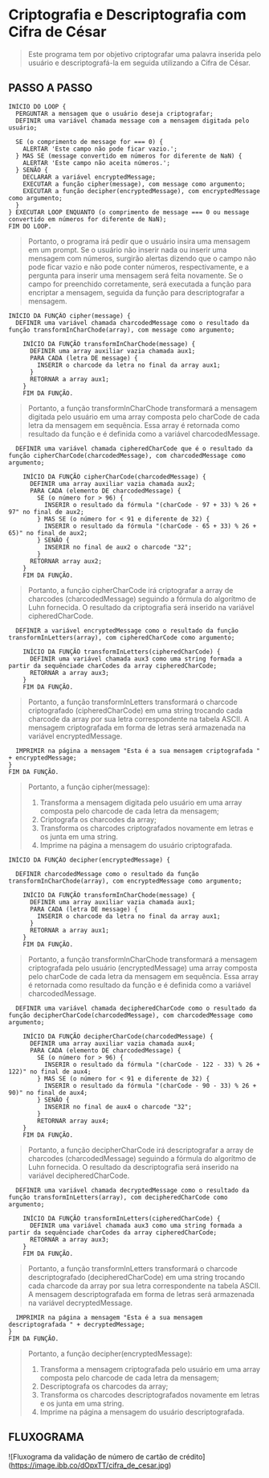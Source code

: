 # Criptografia e Descriptografia com Cifra de César

>Este programa tem por objetivo criptografar uma palavra inserida pelo usuário e descriptografá-la em seguida utilizando a Cifra de César.

## PASSO A PASSO

    INÍCIO DO LOOP {
      PERGUNTAR a mensagem que o usuário deseja criptografar;
      DEFINIR uma variável chamada message com a mensagem digitada pelo usuário;

      SE (o comprimento de message for === 0) {
        ALERTAR 'Este campo não pode ficar vazio.';
      } MAS SE (message convertido em números for diferente de NaN) {
        ALERTAR 'Este campo não aceita números.';
      } SENÃO {
        DECLARAR a variável encryptedMessage;
        EXECUTAR a função cipher(message), com message como argumento;
        EXECUTAR a função decipher(encryptedMessage), com encryptedMessage como argumento;
      }
    } EXECUTAR LOOP ENQUANTO (o comprimento de message === 0 ou message convertido em números for diferente de NaN);
    FIM DO LOOP.

> Portanto, o programa irá pedir que o usuário insira uma mensagem em um prompt. Se o usuário não inserir nada ou inserir uma mensagem com números, surgirão alertas dizendo que o campo não pode ficar vazio e não pode conter números, respectivamente, e a pergunta para inserir uma mensagem será feita novamente. Se o campo for preenchido corretamente, será executada a função para encriptar a mensagem, seguida da função para descriptografar a mensagem.

    INÍCIO DA FUNÇÃO cipher(message) {
      DEFINIR uma variável chamada charcodedMessage como o resultado da função transformInCharChode(array), com message como argumento;

        INÍCIO DA FUNÇÃO transformInCharChode(message) {
          DEFINIR uma array auxiliar vazia chamada aux1;
          PARA CADA (letra DE message) {
            INSERIR o charcode da letra no final da array aux1;
          }
          RETORNAR a array aux1;
        }
        FIM DA FUNÇÃO.

>Portanto, a função transformInCharChode transformará a mensagem digitada pelo usuário em uma array composta pelo charCode de cada letra da mensagem em sequência. Essa array é retornada como resultado da função e é definida como a variável charcodedMessage.

      DEFINIR uma variável chamada cipheredCharCode que é o resultado da função cipherCharCode(charcodedMessage), com charcodedMessage como argumento;

        INÍCIO DA FUNÇÃO cipherCharCode(charcodedMessage) {
          DEFINIR uma array auxiliar vazia chamada aux2;
          PARA CADA (elemento DE charcodedMessage) {
            SE (o número for > 96) {
              INSERIR o resultado da fórmula "(charCode - 97 + 33) % 26 + 97" no final de aux2;
            } MAS SE (o número for < 91 e diferente de 32) {
              INSERIR o resultado da fórmula "(charCode - 65 + 33) % 26 + 65)" no final de aux2;
            } SENÃO {
              INSERIR no final de aux2 o charcode "32";
            }
          RETORNAR array aux2;
        }
        FIM DA FUNÇÃO.

>Portanto, a função cipherCharCode irá criptografar a array de charcodes (charcodedMessage) seguindo a fórmula do algorítmo de Luhn fornecida. O resultado da criptografia será inserido na variável cipheredCharCode.

      DEFINIR a variável encryptedMessage como o resultado da função transformInLetters(array), com cipheredCharCode como argumento;

        INÍCIO DA FUNÇÃO transformInLetters(cipheredCharCode) {
          DEFINIR uma variável chamada aux3 como uma string formada a partir da sequênciade charCodes da array cipheredCharCode;
          RETORNAR a array aux3;
        }
        FIM DA FUNÇÃO.

>Portanto, a função transformInLetters transformará o charcode criptografado (cipheredCharCode) em uma string trocando cada charcode da array por sua letra correspondente na tabela ASCII. A mensagem criptografada em forma de letras será armazenada na variável encryptedMessage.

      IMPRIMIR na página a mensagem "Esta é a sua mensagem criptografada " + encryptedMessage;
    }
    FIM DA FUNÇÃO.

>Portanto, a função cipher(message):
>1) Transforma a mensagem digitada pelo usuário em uma array composta pelo charcode de cada letra da mensagem;
>2) Criptografa os charcodes da array;
>3) Transforma os charcodes criptografados novamente em letras e os junta em uma string.
>4) Imprime na página a mensagem do usuário criptografada.

    INÍCIO DA FUNÇÃO decipher(encryptedMessage) {

      DEFINIR charcodedMessage como o resultado da função transformInCharChode(array), com encryptedMessage como argumento;

        INÍCIO DA FUNÇÃO transformInCharChode(message) {
          DEFINIR uma array auxiliar vazia chamada aux1;
          PARA CADA (letra DE message) {
            INSERIR o charcode da letra no final da array aux1;
          }
          RETORNAR a array aux1;
        }
        FIM DA FUNÇÃO.

>Portanto, a função transformInCharChode transformará a mensagem criptografada pelo usuário (encryptedMessage) uma array composta pelo charCode de cada letra da mensagem em sequência. Essa array é retornada como resultado da função e é definida como a variável charcodedMessage.

      DEFINIR uma variável chamada decipheredCharCode como o resultado da função decipherCharCode(charcodedMessage), com charcodedMessage como argumento;

        INÍCIO DA FUNÇÃO decipherCharCode(charcodedMessage) {
          DEFINIR uma array auxiliar vazia chamada aux4;
          PARA CADA (elemento DE charcodedMessage) {
            SE (o número for > 96) {
              INSERIR o resultado da fórmula "(charCode - 122 - 33) % 26 + 122)" no final de aux4;
            } MAS SE (o número for < 91 e diferente de 32) {
              INSERIR o resultado da fórmula "(charCode - 90 - 33) % 26 + 90)" no final de aux4;
            } SENÃO {
              INSERIR no final de aux4 o charcode "32";
            }
            RETORNAR array aux4;
        }
        FIM DA FUNÇÃO.

>Portanto, a função decipherCharCode irá descriptografar a array de charcodes (charcodedMessage) seguindo a fórmula do algorítmo de Luhn fornecida. O resultado da descriptografia será inserido na variável decipheredCharCode.

      DEFINIR uma variável chamada decryptedMessage como o resultado da função transformInLetters(array), com decipheredCharCode como argumento;

        INÍCIO DA FUNÇÃO transformInLetters(cipheredCharCode) {
          DEFINIR uma variável chamada aux3 como uma string formada a partir da sequênciade charCodes da array cipheredCharCode;
          RETORNAR a array aux3;
        }
        FIM DA FUNÇÃO.

>Portanto, a função transformInLetters transformará o charcode descriptografado (decipheredCharCode) em uma string trocando cada charcode da array por sua letra correspondente na tabela ASCII. A mensagem descriptografada em forma de letras será armazenada na variável decryptedMessage.

      IMPRIMIR na página a mensagem "Esta é a sua mensagem descriptografada " + decryptedMessage;
    }
    FIM DA FUNÇÃO.

>Portanto, a função decipher(encryptedMessage):
>1) Transforma a mensagem criptografada pelo usuário em uma array composta pelo charcode de cada letra da mensagem;
>2) Descriptografa os charcodes da array;
>3) Transforma os charcodes descriptografados novamente em letras e os junta em uma string.
>4) Imprime na página a mensagem do usuário descriptografada.

## FLUXOGRAMA

![Fluxograma da validação de número de cartão de crédito] (https://image.ibb.co/dOpxTT/cifra_de_cesar.jpg)
